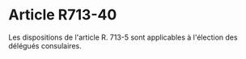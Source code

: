 # Article R713-40

Les dispositions de l'article R. 713-5 sont applicables à l'élection des délégués consulaires.
